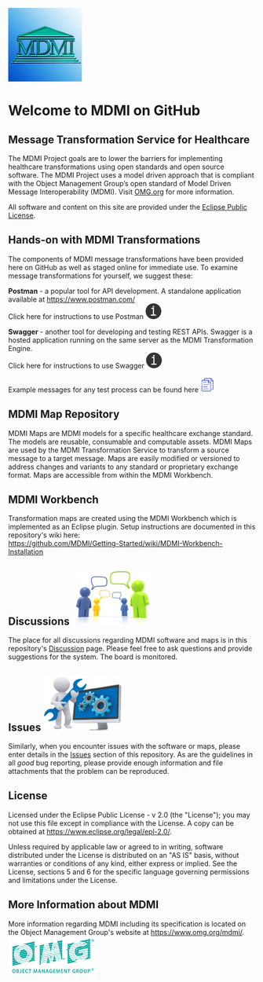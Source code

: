 ![MDMI](/files/images/MDMI_Logo.png)
# Welcome to MDMI on GitHub
## Message Transformation Service for Healthcare
The MDMI Project goals are to lower the barriers for implementing healthcare transformations using open standards and open source software. The MDMI Project uses a model driven approach that is compliant with the Object Management Group’s open standard of Model Driven Message Interoperability (MDMI). Visit [OMG.org](https://www.omg.org/spec/MDMI/1.0) for more information.

All software and content on this site are provided under the [Eclipse Public License](/files/Eclipse%20Public%20License%20-%20v%202.0.pdf).

## Hands-on with MDMI Transformations
The components of MDMI message transformations have been provided here on GitHub as well as staged online for immediate use. To examine message transformations for yourself, we suggest these:

**Postman** - a popular tool for API development. A standalone application available at https://www.postman.com/  
Click here for instructions to use Postman [![Postman Instructions](files/images/instructions-i.png)](https://github.com/MDMI/Getting-Started/wiki/MDMI-Message-Transformations-Using-Postman)

**Swagger** - another tool for developing and testing REST APIs. Swagger is a hosted application running on the same server as the MDMI Transformation Engine.  
Click here for instructions to use Swagger [![Swagger Instructions](files/images/instructions-i.png)](https://github.com/MDMI/Getting-Started/wiki/MDMI-Message-Transformations-Using-Swagger)

<!--
3. cURL - a command line tool for transferring data using various network protocols. It is included in many Linux distributions and is available at https://curl.se/
-->
Example messages for any test process can be found here [![Example Messages](files/images/files.png)](https://github.com/MDMI/Getting-Started/tree/main/files/messages)

<!--
The MDMI Transformation Service is provided as a Docker image that can be downloaded for local use. However, a copy is hosted so that you may use the service without setting up the Docker infrastructure. The hosted copy is referenced below.

### Docker Implementation
(Skip this step if using the hosted instance of the MDMI Transformation Service.)

When running locally, download and run the MDMI Docker image using the commands:

`docker pull mdmiservices/transformation`  

Then:

`docker run --name cda2fhir -d -p 5000:8080 mdmiservices/transformation`
-->
<!--
### Swagger API
An online Swagger implementation is available allowing you to see the structure of the API. Instructions for its use are [here](
https://github.com/MDMI/Getting-Started/wiki/MDMI-Message-Transformations-Using-Swagger). You can go directly to the site at this URL:  
http://ec2-18-117-181-57.us-east-2.compute.amazonaws.com:8080/swagger-ui/index.html?url=/v3/api-docs&validatorUrl=  

When running locally, a Swagger implementation is accessed at http://localhost:5000/swagger-ui/index.html?url=/v3/api-docs&validatorUrl=#/mdmi-engine/transformation
-->
## MDMI Map Repository
MDMI Maps are MDMI models for a specific healthcare exchange standard. The models are reusable, consumable and computable assets. MDMI Maps are used by the MDMI Transformation Service to transform a source message to a target message. Maps are easily modified or versioned to address changes and variants to any standard or proprietary exchange format. Maps are accessible from within the MDMI Workbench.

## MDMI Workbench
Transformation maps are created using the MDMI Workbench which is implemented as an Eclipse plugin. Setup instructions are documented in this repository's wiki here:  
https://github.com/MDMI/Getting-Started/wiki/MDMI-Workbench-Installation

## Discussions ![Discussions](/files/images/discuss3-160.png)
The place for all discussions regarding MDMI software and maps is in this repository's [Discussion](https://github.com/MDMI/Getting-Started/discussions) page. Please feel free to ask questions and provide suggestions for the system. The board is monitored.

## Issues ![Issues](/files/images/issues160.png)
Similarly, when you encounter issues with the software or maps, please enter details in the [Issues](https://github.com/MDMI/Getting-Started/issues) section of this repository. As are the guidelines in all _good_ bug reporting, please provide enough information and file attachments that the problem can be reproduced.

## License ##
Licensed under the Eclipse Public License - v 2.0 (the "License"); you may not use this file except in compliance with the License. A copy can be obtained at https://www.eclipse.org/legal/epl-2.0/.

Unless required by applicable law or agreed to in writing, software distributed under the License is distributed on an "AS IS" basis, without warranties or conditions of any kind, either express or implied. See the License, sections 5 and 6 for the specific language governing permissions and limitations under the License.
 
## More Information about MDMI
More information regarding MDMI including its specification is located on the Object Management Group's website at https://www.omg.org/mdmi/.  
![OMG](/files/images/OMG_Logo.png)
